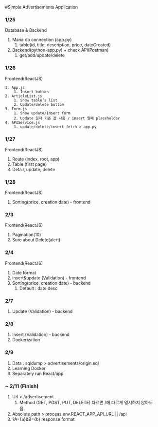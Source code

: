 #Simple Advertisements Application

### 1/25
Database & Backend
1. Maria db connection (app.py)
    1. table(id, title, description, price, dateCreated)
2. Backend(python-app.py) + check API(Postman)
    1. get/add/update/delete        

### 1/26
Frontend(ReactJS)

    1. App.js 
        1. Insert button
    2. ArticleList.js
        1. Show table’s list
        2. Update/delete button
    3. Form.js
        1. Show update/Insert form
        2. Update 일때 기존 값 나옴 / insert 일때 placeholder
    4. APIService.js
        1. update/delete/insert fetch > app.py


### 1/27

Frontend(ReactJS)
1. Route (index, root, app)
2. Table (first page)
3. Detail, update, delete

### 1/28

Frontend(ReactJS)
1. Sorting(price, creation date) - frontend

### 2/3

Frontend(ReactJS)
1. Pagination(10)
2. Sure about Delete(alert)

### 2/4

Frontend(ReactJS)
1. Date format 
2. insert&update (Validation) - frontend
3. Sorting(price, creation date) - backend 
    1. Default : date desc

### 2/7


1. Update (Validation) - backend


### 2/8


1. Insert (Validation) - backend
2. Dockerization


### 2/9


1. Data : sqldump > advertisements/origin.sql
2. Learning Docker
3. Separately run React/app 


### ~ 2/11 (Finish)


1. Url > /advertisement
   1. Method (GET, POST, PUT, DELETE) 다르면 /에 다르게 명시하지 않아도 됨.
2. Absolute path > process.env.REACT_APP_API_URL || /api
3. ?A={a}&B={b} response format




